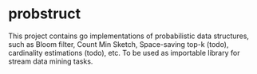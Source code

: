 # probstruct

This project contains go implementations of probabilistic data structures, such as Bloom filter, Count Min Sketch, Space-saving top-k (todo), cardinality estimations (todo), etc. To be used as importable library for stream data mining tasks.
